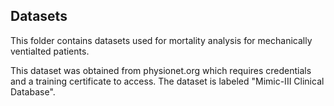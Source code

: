 ## Datasets

This folder contains datasets used for mortality analysis for mechanically ventialted patients.

This dataset was obtained from physionet.org which requires credentials and a training certificate to access. The dataset is labeled "Mimic-III Clinical Database".
